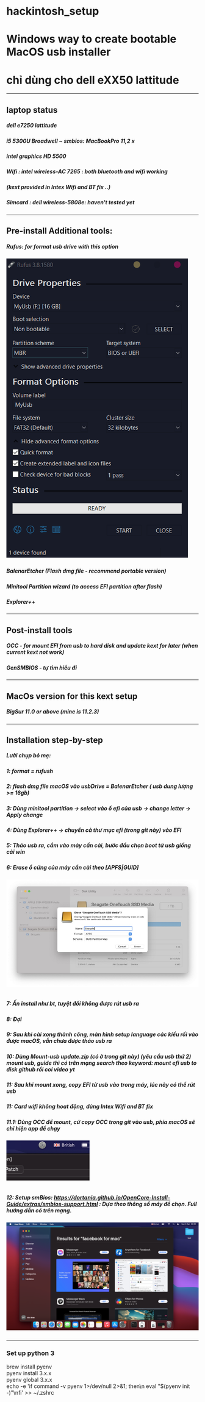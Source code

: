 # hackintosh_setup
# Windows way to create bootable MacOS usb installer<br>
# chỉ dùng cho dell eXX50 lattitude
-----
## laptop status<br>
##### dell e7250 lattitude<br>
##### i5 5300U Broadwell ~ smbios: MacBookPro 11,2 x<br>
##### intel graphics HD 5500 <br>
##### Wifi : intel wireless-AC 7265 : both bluetooth and wifi working<br>
##### (kext provided in Intex Wifi and BT fix ..)<br>
##### Simcard : dell wireless-5808e: haven't tested yet<br>
-----
## Pre-install Additional tools:<br>
##### Rufus: for format usb drive with this option<br>
##### ![rufus config](https://github.com/ductranprof99/hackintosh_setup/blob/master/images/rufus_config.png)<br>
##### BalenarEtcher (Flash dmg file - recommend portable version)<br>
##### Minitool Partition wizard (to access EFI partition after flash) <br>
##### Explorer++<br>
-----
## Post-install tools<br>
##### OCC - for mount EFI from usb to hard disk and update kext for later (when current kext not work)<br>
##### GenSMBIOS -  tự tìm hiểu đi<br>
-----
## MacOs version for this kext setup<br>
##### BigSur 11.0 or above (mine is 11.2.3)<br>
-----
## Installation step-by-step<br>
##### Lười chụp bỏ mẹ:<br>
##### 1: format = rufush<br>
##### 2: flash dmg file macOS vào usbDrive = BalenarEtcher ( usb dung lượng >= 16gb)<br>
##### 3: Dùng minitool partition -> select vào ổ efi của usb -> change letter -> Apply change<br>
##### 4: Dùng Explorer++ -> chuyển cả thư mục efi (trong git này) vào EFI <br>
##### 5: Tháo usb ra, cắm vào máy cần cài, bước đầu chọn boot từ usb giống cài win<br>
##### 6: Erase ổ cứng của máy cần cài theo [APFS|GUID]<br>
###### ![Erase](https://github.com/ductranprof99/hackintosh_setup/blob/master/images/BigSurFormatAPFS.jpg)<br>


##### 7: Ấn install như bt, tuyệt đối không được rút usb ra <br>
##### 8: Đợi<br>
##### 9: Sau khi cài xong thành công, màn hình setup language các kiểu rồi vào được macOS, vẫn chưa được tháo usb ra<br>
##### 10: Dùng Mount-usb update.zip (có ở trong git này) (yêu cầu usb thứ 2) mount usb, guide thì có trên mạng search theo keyword: mount efi usb to disk github rồi coi video yt<br>
##### 11: Sau khi mount xong, copy EFI từ usb vào trong máy, lúc này có thể rút usb<br>
##### 11: Card wifi không hoat động, dùng **Intex Wifi and BT fix**<br>
##### 11.1: Dùng OCC để mount, cứ copy OCC trong git vào usb, phía macOS sẽ chỉ hiện app để chạy
###### ![Icon OCC sau khi click chay app](https://github.com/ductranprof99/hackintosh_setup/blob/master/images/OCC.png)<br>
##### 12: Setup smBios: https://dortania.github.io/OpenCore-Install-Guide/extras/smbios-support.html : Dựa theo thông số máy để chọn. Full hướng dẫn có trên mạng.
##### ![final](https://github.com/ductranprof99/hackintosh_setup/blob/master/images/result.png)<br>

------------
### Set up python 3
brew install pyenv<br>
pyenv install 3.x.x<br>
pyenv global 3.x.x<br>
echo -e 'if command -v pyenv 1>/dev/null 2>&1; then\n  eval "$(pyenv init -)"\nfi' >> ~/.zshrc<br>
